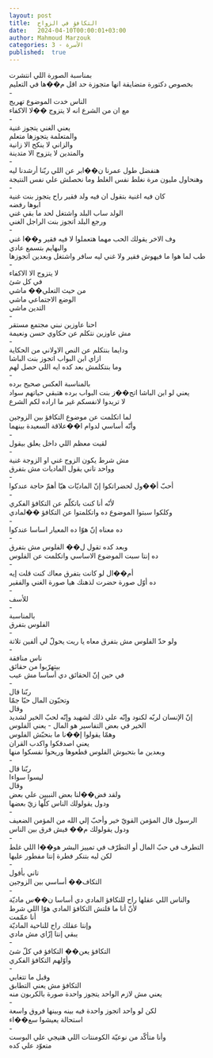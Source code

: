 ```yaml
---
layout: post
title:  التكافؤ في الزواج
date:   2024-04-10T00:00:01+03:00
author: Mahmoud Marzouk
categories: 3 - الأسرة
published:  true
---
```

بمناسبة الصورة اللي انتشرت\
بخصوص دكتورة متضايقة انها متجوزة حد اقل م��ها في التعليم\
-\
الناس خدت الموضوع تهريج\
مع ان من الشرع انه لا يتزوج ��لا الاكفاء\
-\
يعني الغني يتجوز غنية\
والمتعلمة يتجوزها متعلم\
والزاني لا ينكح الا زانية\
والمتدين لا يتزوج الا متدينة\
-\
هنفضل طول عمرنا ن��ابر عن اللي ربّنا أرشدنا ليه\
وهنحاول مليون مرة نغلط نفس الغلط وما نحصلش علي نفس النتيجة\
-\
كان فيه اغنية بتقول ان فيه ولد فقير راح يتجوز بنت غنية\
ابوها رفضه\
الولد ساب البلد واشتغل لحد ما بقي غني\
ورجع البلد اتجوز بنت الراجل الغني\
-\
وف الاخر يقولك الحب مهما هتعملوا لا فيه فقير و��ا غني\
والبهايم بتسمع عادي\
طب لما هوا ما فيهوش فقير ولا غني ليه سافر واشتغل وبعدين
اتجوزها\
-\
لا يتزوج الا الاكفاء\
في كل شئ\
من حيث التعلي�� ماشي\
الوضع الاجتماعي ماشي\
التدين ماشي\
-\
احنا عاوزين نبني مجتمع مستقر\
مش عاوزين نتكلم عن حكاوي حسن ونعيمة\
-\
ودايما بنتكلم عن النص الاولاني من الحكاية\
ازاي ابن البواب اتجوز بنت الباشا\
وما بنتكلمش بعد كده ايه اللي حصل لهم\
-\
بالمناسبة العكس صحيح برده\
يعني لو ابن الباشا اتج��ز بنت البواب برده هتبقي حياتهم سواد\
لا تريدوا لانفسكم غير ما اراده لكم الشرع

لما اتكلمت عن موضوع التكافؤ بين الزوجين\
وأنّه أساسي لدوام ا��علاقة السعيدة بينهما\
-\
لقيت معظم اللي داخل يعلق بيقول\
-\
مش شرط يكون الزوج غني او الزوجة غنية\
وواحد تاني يقول الماديات مش بتفرق\
-\
أحبّ أ��ول لحضراتكوا إنّ الماديّات هيّا أهمّ حاجة عندكوا\
-\
لأنّه أنا كنت باتكلّم عن التكافؤ الفكري\
وكلكوا سبتوا الموضوع ده واتكلمتوا عن التكافؤ ��لمادي\
-\
ده معناه إنّ هوّا ده المعيار اساسا عندكوا\
-\
وبعد كده تقول ل�� الفلوس مش بتفرق\
ده إنتا سبت الموضوع الاساسي واتكلمت عن الفلوس\
-\
أم��ال لو كانت بتفرق معاك كنت قلت إيه\
ده أوّل صورة حضرت لذهنك هيا صورة الغني والفقير\
-\
للأسف\
-\
بالمناسبة\
الفلوس بتفرق\
-\
ولو حدّ الفلوس مش بتفرق معاه يا ريت يحولّ لي ألفين تلاتة\
-\
ناس منافقة\
بيتهرّبوا من حقائق\
في حين إنّ الحقائق دي أساسا مش عيب\
-\
ربّنا قال\
وتحبّون المال حبّا جمّا\
وقال\
إنّ الإنسان لربّه لكنود وإنّه علي ذلك لشهيد وإنّه لحبّ الخير
لشديد\
الخير في بعض التفاسير هو المال - يعني الفلوس\
وهمّا يقولوا إ��نا ما بنحبّش الفلوس\
يعني اصدقكوا واكدب القران\
وبعدين ما بتحبوش الفلوس قطعوها وريحوا نفسكوا منها\
-\
ربّنا قال\
ليسوا سواءا\
وقال\
ولقد فض��لنا بعض النبيين علي بعض\
ودول يقولولك الناس كلّها زيّ بعضها\
-\
الرسول قال المؤمن القويّ خير وأحبّ إلي الله من المؤمن الضعيف\
ودول يقولولك م�� فيش فرق بين الناس\
-\
التطرف في حبّ المال أو التطرّف في تمييز البشر هو��ا اللي غلط\
لكن ليه بتنكر فطرة إنتا مفطور عليها\
-\
تاني بأقول\
التكاف�� أساسي بين الزوجين\
-\
والناس اللي عقلها راح للتكافؤ المادي دي أساسا ن��س ماديّة\
لأنّ أنا ما قلتش التكافؤ المادي هوّا اللي شرط\
أنا عمّمت\
وإنتا عقلك راح للناحية الماديّة\
يبقي إنتا إزّاي مش مادي\
-\
التكافؤ يعن�� التكافؤ في كلّ شئ\
وأوّلهم التكافؤ الفكري\
-\
وقبل ما تتغابي\
التكافؤ مش يعني التطابق\
يعني مش لازم الواحد يتجوز واحدة صورة بالكربون منه\
-\
لكن لو واحد اتجوز واحدة فيه بينه وبينها فروق واسعة\
استحالة يعيشوا سع��اء\
-\
وأنا متأكّد من نوعيّة الكومنتات اللي هتيجي علي البوست\
متعوّد علي كده
